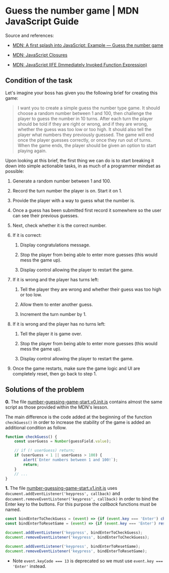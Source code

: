 # Guess the number game | MDN JavaScript Guide

Source and references:

* [MDN: A first splash into JavaScript: Example — Guess the number game](https://developer.mozilla.org/en-US/docs/Learn/JavaScript/First_steps/A_first_splash#example_%E2%80%94_guess_the_number_game)

* [MDN: JavaScript Closures](https://developer.mozilla.org/en-US/docs/Web/JavaScript/Closures)

* [MDN: JavaScript IIFE (Immediately Invoked Function Expression)](https://developer.mozilla.org/en-US/docs/Glossary/IIFE)

## Condition of the task

Let's imagine your boss has given you the following brief for creating this game:

> I want you to create a simple guess the number type game. It should choose a random number between 1 and 100, then challenge the player to guess the number in 10 turns. After each turn the player should be told if they are right or wrong, and if they are wrong, whether the guess was too low or too high. It should also tell the player what numbers they previously guessed. The game will end once the player guesses correctly, or once they run out of turns. When the game ends, the player should be given an option to start playing again.

Upon looking at this brief, the first thing we can do is to start breaking it down into simple actionable tasks, in as much of a programmer mindset as possible:

1. Generate a random number between 1 and 100.

2. Record the turn number the player is on. Start it on 1.

3. Provide the player with a way to guess what the number is.

4. Once a guess has been submitted first record it somewhere so the user can see their previous guesses.

5. Next, check whether it is the correct number.

6. If it is correct:

    1. Display congratulations message.

    2. Stop the player from being able to enter more guesses (this would mess the game up).

    3. Display control allowing the player to restart the game.

7. If it is wrong and the player has turns left:

    1. Tell the player they are wrong and whether their guess was too high or too low.

    2. Allow them to enter another guess.

    3. Increment the turn number by 1.

8. If it is wrong and the player has no turns left:

    1. Tell the player it is game over.

    2. Stop the player from being able to enter more guesses (this would mess the game up).

    3. Display control allowing the player to restart the game.

9. Once the game restarts, make sure the game logic and UI are completely reset, then go back to step 1.

## Solutions of the problem

**0.** The file [number-guessing-game-start.v0.init.js](number-guessing-game-start.v0.init.js) contains almost the same script as those provided within the MDN's lesson.

The main difference is the code added at the beginning of the function `checkGuess()` in order to increase the stability of the game is added an additional condition as follow.
```js
function checkGuess() {
    const userGuess = Number(guessField.value);

    // if (! userGuess) return;
    if (userGuess < 1 || userGuess > 100) {
        alert(`Enter numbers between 1 and 100!`);
        return;
    }
    // ...
}
``` 

**1.** The file [number-guessing-game-start.v1.init.js](number-guessing-game-start.v1.init.js) uses `document.addEventListener('keypress', callback)` and `document.removeEventListener('keypress', callback)` in order to bind the Enter key to the buttons. For this purpose the *callback* functions must be named. 

```js
const bindEnterToCheckGuess = (event) => {if (event.key === 'Enter') checkGuess();}
const bindEnterToResetGame = (event) => {if (event.key === 'Enter') resetGame();}

document.addEventListener('keypress', bindEnterToCheckGuess);
document.removeEventListener('keypress', bindEnterToCheckGuess);

document.addEventListener('keypress', bindEnterToResetGame);
document.removeEventListener('keypress', bindEnterToResetGame);
```

* Note `event.keyCode === 13` is deprecated so we must use `event.key === 'Enter'` instead. 
